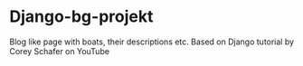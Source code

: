 # Django-bg-projekt
Blog like page with boats, their descriptions etc. Based on Django tutorial by Corey Schafer on YouTube
